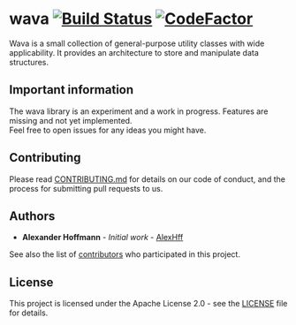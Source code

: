 # wava [![Build Status](https://travis-ci.com/AlexHff/wava.svg?branch=master)](https://travis-ci.com/AlexHff/wava) [![CodeFactor](https://www.codefactor.io/repository/github/alexhff/wava/badge)](https://www.codefactor.io/repository/github/alexhff/wava)
Wava is a small collection of general-purpose utility classes with wide applicability. It provides an architecture to store and manipulate data structures.

## Important information

The wava library is an experiment and a work in progress. Features are missing and not yet implemented.<br/>
Feel free to open issues for any ideas you might have.

## Contributing

Please read [CONTRIBUTING.md](CONTRIBUTING.md) for details on our code of conduct, and the process for submitting pull requests to us.

## Authors

* **Alexander Hoffmann** - *Initial work* - [AlexHff](https://github.com/AlexHff)

See also the list of [contributors](https://github.com/AlexHff/wava/graphs/contributors) who participated in this project.

## License

This project is licensed under the Apache License 2.0 - see the [LICENSE](LICENSE) file for details.

